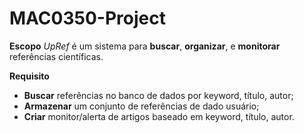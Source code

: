 # MAC0350-Project

**Escopo**
_UpRef_ é um sistema para **buscar**, **organizar**, e **monitorar** referências científicas.

**Requisito**
- **Buscar** referências no banco de dados por keyword, título, autor;
- **Armazenar** um conjunto de referências de dado usuário;
- **Criar** monitor/alerta de artigos baseado em keyword, título, autor.

